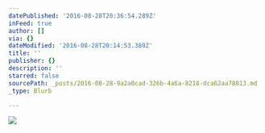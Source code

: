 ```yaml
---
datePublished: '2016-08-28T20:36:54.289Z'
inFeed: true
author: []
via: {}
dateModified: '2016-08-28T20:14:53.389Z'
title: ''
publisher: {}
description: ''
starred: false
sourcePath: _posts/2016-08-28-9a2a0cad-326b-4a6a-8218-dca62aa78013.md
_type: Blurb

---
```

![](https://the-grid-user-content.s3-us-west-2.amazonaws.com/f8702ec5-658e-4105-a8a3-580c4d7f84af.jpg)